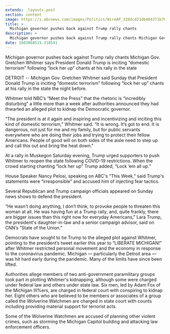 ```yaml
--- 
extends: _layouts.post 
section: content 
image: https://s.abcnews.com/images/Politics/WireAP_320dcd21db404371b760a2b4cae7b822_16x9_992.jpg 
title: > 
  Michigan governor pushes back against Trump rally chants 
description: > 
  Michigan governor pushes back against Trump rally chants Michigan Gov.Gretchen Whitmer says President Donald Trump is inciting “domestic terrorism” following “lock her up” chants at his rally in the stateDETROIT -- Michigan Gov.Gretchen Whitmer said Sunday that President Donald Trump is inciting “domestic terrorism” following “lock her up” chants at his rally in the state the night before.At a rally in Muskegon Saturday evening, Trump urged supporters to push Whitmer to reopen the state following COVID-19 restrictions.Authorities allege members of two anti-government paramilitary groups took part in plotting Whitmer's kidnapping, although some were charged under federal law and others under state law. 
date: 1603068515.310541 
--- 
```

Michigan governor pushes back against Trump rally chants Michigan Gov. Gretchen Whitmer says President Donald Trump is inciting “domestic terrorism” following “lock her up” chants at his rally in the state

DETROIT -- Michigan Gov. Gretchen Whitmer said Sunday that President Donald Trump is inciting “domestic terrorism” following “lock her up” chants at his rally in the state the night before.

Whitmer told NBC’s “Meet the Press” that the rhetoric is “incredibly disturbing” a little more than a week after authorities announced they had thwarted an alleged plot to kidnap the Democratic governor.

“The president is at it again and inspiring and incentivizing and inciting this kind of domestic terrorism,” Whitmer said. “It is wrong. It’s got to end. It is dangerous, not just for me and my family, but for public servants everywhere who are doing their jobs and trying to protect their fellow Americans. People of good will on both sides of the aisle need to step up and call this out and bring the heat down."

At a rally in Muskegon Saturday evening, Trump urged supporters to push Whitmer to reopen the state following COVID-19 restrictions. When the crowd starting chanting “lock her up” Trump added, “Lock ’em all up.”

House Speaker Nancy Pelosi, speaking on ABC's “This Week," said Trump's statements were “irresponsible” and accused him of injecting fear tactics.

Several Republican and Trump campaign officials appeared on Sunday news shows to defend the president.

“He wasn’t doing anything, I don’t think, to provoke people to threaten this woman at all. He was having fun at a Trump rally, and, quite frankly, there are bigger issues than this right now for everyday Americans,” Lara Trump, the president's daughter-in-law and a senior campaign advisor, said on CNN’s “State of the Union.”

Democrats have sought to tie Trump to the alleged plot against Whitmer, pointing to the president’s tweet earlier this year to “LIBERATE MICHIGAN!” after Whitmer restricted personal movement and the economy in response to the coronavirus pandemic. Michigan — particularly the Detroit area — was hit hard early during the pandemic. Many of the limits have since been lifted.

Authorities allege members of two anti-government paramilitary groups took part in plotting Whitmer's kidnapping, although some were charged under federal law and others under state law. Six men, led by Adam Fox of the Michigan III%ers, are charged in federal court with conspiring to kidnap her. Eight others who are believed to be members or associates of a group called the Wolverine Watchmen are charged in state court with counts including providing material support for terrorist acts.

Some of the Wolverine Watchmen are accused of planning other violent crimes, such as storming the Michigan Capitol building and attacking law enforcement officers.
